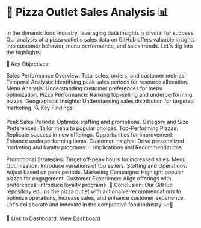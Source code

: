 # 🍕 Pizza Outlet Sales Analysis 📊

In the dynamic food industry, leveraging data insights is pivotal for success. Our analysis of a pizza outlet's sales data on GitHub offers valuable insights into customer behavior, menu performance, and sales trends. Let's dig into the highlights:

🎯 Key Objectives:

Sales Performance Overview: Total sales, orders, and customer metrics.
Temporal Analysis: Identifying peak sales periods for resource allocation.
Menu Analysis: Understanding customer preferences for menu optimization.
Pizza Performance: Ranking top-selling and underperforming pizzas.
Geographical Insights: Understanding sales distribution for targeted marketing.
🔍 Key Findings:

Peak Sales Periods: Optimize staffing and promotions.
Category and Size Preferences: Tailor menu to popular choices.
Top-Performing Pizzas: Replicate success in new offerings.
Opportunities for Improvement: Enhance underperforming items.
Customer Insights: Drive personalized marketing and loyalty programs.
💡 Implications and Recommendations:

Promotional Strategies: Target off-peak hours for increased sales.
Menu Optimization: Introduce variations of top sellers.
Staffing and Operations: Adjust based on peak periods.
Marketing Campaigns: Highlight popular pizzas for engagement.
Customer Experience: Align offerings with preferences, introduce loyalty programs.
🚀 Conclusion: Our GitHub repository equips the pizza outlet with actionable recommendations to optimize operations, increase sales, and enhance customer experience. Let's collaborate and innovate in the competitive food industry! 📈💪

🔗 Link to Dashboard: [View Dashboard](https://app.powerbi.com/view?r=eyJrIjoiMDE0NGU0ZWEtNjZhMi00MmRjLThiYTAtNzlmYWNmZWQ3ZWZmIiwidCI6ImRmODY3OWNkLWE4MGUtNDVkOC05OWFjLWM4M2VkN2ZmOTVhMCJ9&embedImagePlaceholder=true)
